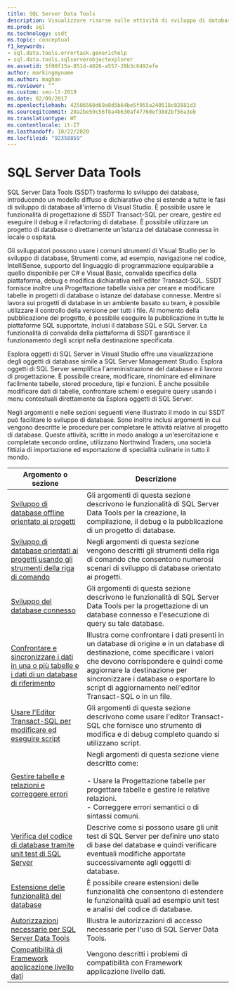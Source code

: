 ```yaml
---
title: SQL Server Data Tools
description: Visualizzare risorse sulle attività di sviluppo di database che è possibile eseguire con SQL Server Data Tools, ad esempio la progettazione di tabelle e la creazione di estensioni di funzionalità.
ms.prod: sql
ms.technology: ssdt
ms.topic: conceptual
f1_keywords:
- sql.data.tools.errortask.generichelp
- sql.data.tools.sqlserverobjectexplorer
ms.assetid: 5f08f15a-851d-4026-a557-28b3c6492efe
author: markingmyname
ms.author: maghan
ms.reviewer: “”
ms.custom: seo-lt-2019
ms.date: 02/09/2017
ms.openlocfilehash: 42506560d69a8d5b64be5f955a240518c82881d3
ms.sourcegitcommit: 29a2be59c56f8a4b630af47760ef38d2bf56a3eb
ms.translationtype: HT
ms.contentlocale: it-IT
ms.lasthandoff: 10/22/2020
ms.locfileid: "92358859"
---
```

# <a name="sql-server-data-tools"></a>SQL Server Data Tools

SQL Server Data Tools (SSDT) trasforma lo sviluppo dei database, introducendo un modello diffuso e dichiarativo che si estende a tutte le fasi di sviluppo di database all'interno di Visual Studio. È possibile usare le funzionalità di progettazione di SSDT Transact\-SQL per creare, gestire ed eseguire il debug e il refactoring di database. È possibile utilizzare un progetto di database o direttamente un'istanza del database connessa in locale o ospitata.  
  
Gli sviluppatori possono usare i comuni strumenti di Visual Studio per lo sviluppo di database, Strumenti come, ad esempio, navigazione nel codice, IntelliSense, supporto del linguaggio di programmazione equiparabile a quello disponibile per C# e Visual Basic, convalida specifica della piattaforma, debug e modifica dichiarativa nell'editor Transact\-SQL. SSDT fornisce inoltre una Progettazione tabelle visiva per creare e modificare tabelle in progetti di database o istanze del database connesse. Mentre si lavora sui progetti di database in un ambiente basato su team, è possibile utilizzare il controllo della versione per tutti i file. Al momento della pubblicazione del progetto, è possibile eseguire la pubblicazione in tutte le piattaforme SQL supportate, inclusi il database SQL e SQL Server. La funzionalità di convalida della piattaforma di SSDT garantisce il funzionamento degli script nella destinazione specificata.  
  
Esplora oggetti di SQL Server in Visual Studio offre una visualizzazione degli oggetti di database simile a SQL Server Management Studio. Esplora oggetti di SQL Server semplifica l'amministrazione del database e il lavoro di progettazione. È possibile creare, modificare, rinominare ed eliminare facilmente tabelle, stored procedure, tipi e funzioni. È anche possibile modificare dati di tabelle, confrontare schemi o eseguire query usando i menu contestuali direttamente da Esplora oggetti di SQL Server.  
  
Negli argomenti e nelle sezioni seguenti viene illustrato il modo in cui SSDT può facilitare lo sviluppo di database. Sono inoltre inclusi argomenti in cui vengono descritte le procedure per completare le attività relative al progetto di database. Queste attività, scritte in modo analogo a un'esercitazione e completate secondo ordine, utilizzano Northwind Traders, una società fittizia di importazione ed esportazione di specialità culinarie in tutto il mondo.  
  
|Argomento o sezione|Descrizione|  
|-------------------|---------------|  
|[Sviluppo di database offline orientato ai progetti](../ssdt/project-oriented-offline-database-development.md)|Gli argomenti di questa sezione descrivono le funzionalità di SQL Server Data Tools per la creazione, la compilazione, il debug e la pubblicazione di un progetto di database.|  
|[Sviluppo di database orientati ai progetti usando gli strumenti della riga di comando](../ssdt/project-oriented-database-development-using-command-line-tools.md)|Negli argomenti di questa sezione vengono descritti gli strumenti della riga di comando che consentono numerosi scenari di sviluppo di database orientato ai progetti.|  
|[Sviluppo del database connesso](../ssdt/connected-database-development.md)|Gli argomenti di questa sezione descrivono le funzionalità di SQL Server Data Tools per la progettazione di un database connesso e l'esecuzione di query su tale database.|  
|[Confrontare e sincronizzare i dati in una o più tabelle e i dati di un database di riferimento](../ssdt/compare-and-synchronize-data-in-tables-with-data-in-reference-database.md)|Illustra come confrontare i dati presenti in un database di origine e in un database di destinazione, come specificare i valori che devono corrispondere e quindi come aggiornare la destinazione per sincronizzare i database o esportare lo script di aggiornamento nell'editor Transact\-SQL o in un file.|  
|[Usare l'Editor Transact-SQL per modificare ed eseguire script](../ssdt/use-transact-sql-editor-to-edit-and-execute-scripts.md)|Gli argomenti di questa sezione descrivono come usare l'editor Transact\-SQL che fornisce uno strumento di modifica e di debug completo quando si utilizzano script.|  
|[Gestire tabelle e relazioni e correggere errori](../ssdt/manage-tables-relationships-and-fix-errors.md)|Negli argomenti di questa sezione viene descritto come:<br /><br />- Usare la Progettazione tabelle per progettare tabelle e gestire le relative relazioni.<br />- Correggere errori semantici o di sintassi comuni.|  
|[Verifica del codice di database tramite unit test di SQL Server](../ssdt/verifying-database-code-by-using-sql-server-unit-tests.md)|Descrive come si possono usare gli unit test di SQL Server per definire uno stato di base del database e quindi verificare eventuali modifiche apportate successivamente agli oggetti di database.|  
|[Estensione delle funzionalità del database](../ssdt/extending-the-database-features.md)|È possibile creare estensioni delle funzionalità che consentono di estendere le funzionalità quali ad esempio unit test e analisi del codice di database.|  
|[Autorizzazioni necessarie per SQL Server Data Tools](../ssdt/required-permissions-for-sql-server-data-tools.md)|Illustra le autorizzazioni di accesso necessarie per l'uso di SQL Server Data Tools.|  
|[Compatibilità di Framework applicazione livello dati](../ssdt/dac-framework-compatibility.md)|Vengono descritti i problemi di compatibilità con Framework applicazione livello dati.|  
  

  
